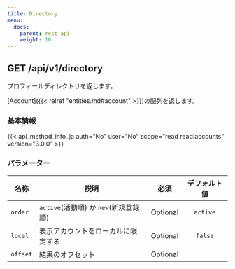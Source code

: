 ```yaml
---
title: Directory
menu:
  docs:
    parent: rest-api
    weight: 10
---
```


## GET /api/v1/directory

プロフィールディレクトリを返します。

[Account]({{< relref "entities.md#account" >}})の配列を返します。

### 基本情報

{{< api_method_info_ja auth="No" user="No" scope="read read:accounts" version="3.0.0" >}}

### パラメーター

|名称|説明|必須|デフォルト値|
|----|-----------|:------:|:-----:|
| `order` | `active`(活動順) か `new`(新規登録順) | Optional | `active` |
| `local` | 表示アカウントをローカルに限定する | Optional | `false` |
| `offset` | 結果のオフセット | Optional ||